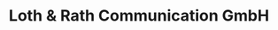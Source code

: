 ---
title: "Loth & Rath Communication GmbH"
url: /schluechtern/loth-und-rath-communication-gmbh/
shop: Handy
---